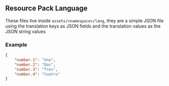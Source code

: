 ## Resource Pack Language

These files live inside `assets/<namespace>/lang`, they are a simple
JSON file using the translation keys as JSON fields and the translation
values as the JSON string values

### Example
```json
{
    "number.1": "Uno",
    "number.2": "Dos",
    "number.3": "Tres",
    "number.4": "Cuatro"
}
```